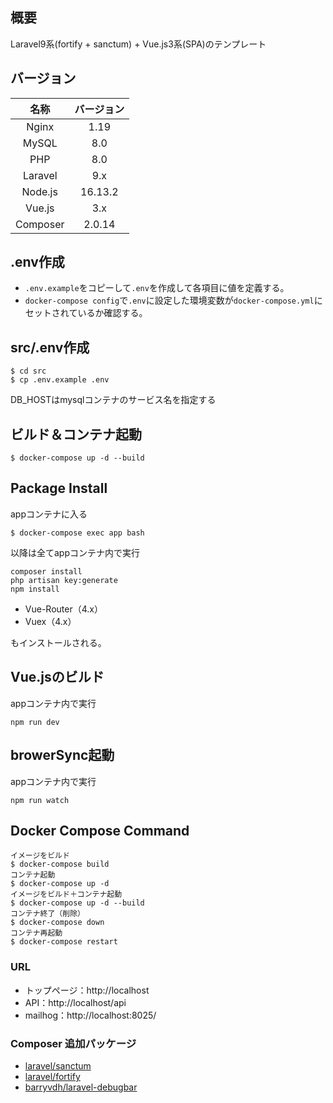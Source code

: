 ## 概要
Laravel9系(fortify + sanctum) + Vue.js3系(SPA)のテンプレート

## バージョン

|名称|バージョン|
|:--:|:--:|
|Nginx|1.19|
|MySQL|8.0|
|PHP|8.0|
|Laravel|9.x|
|Node.js|16.13.2|
|Vue.js|3.x|
|Composer|2.0.14|

## .env作成
- `.env.example`をコピーして`.env`を作成して各項目に値を定義する。
- `docker-compose config`で`.env`に設定した環境変数が`docker-compose.yml`にセットされているか確認する。

## src/.env作成

```
$ cd src
$ cp .env.example .env
```
DB_HOSTはmysqlコンテナのサービス名を指定する

## ビルド＆コンテナ起動

```
$ docker-compose up -d --build
```

## Package Install

appコンテナに入る

```
$ docker-compose exec app bash
```

以降は全てappコンテナ内で実行

```
composer install
php artisan key:generate
npm install
```

- Vue-Router（4.x）
- Vuex（4.x）

もインストールされる。


## Vue.jsのビルド

appコンテナ内で実行

```
npm run dev
```


## browerSync起動

appコンテナ内で実行

```
npm run watch
```

## Docker Compose Command

```
イメージをビルド
$ docker-compose build
コンテナ起動
$ docker-compose up -d
イメージをビルド＋コンテナ起動
$ docker-compose up -d --build
コンテナ終了（削除）
$ docker-compose down
コンテナ再起動
$ docker-compose restart
```

### URL

- トップページ：http://localhost
- API：http://localhost/api
- mailhog：http://localhost:8025/

### Composer 追加パッケージ

- [laravel/sanctum](https://github.com/laravel/sanctum)
- [laravel/fortify](https://github.com/laravel/fortify)
- [barryvdh/laravel-debugbar](https://github.com/barryvdh/laravel-debugbar)
